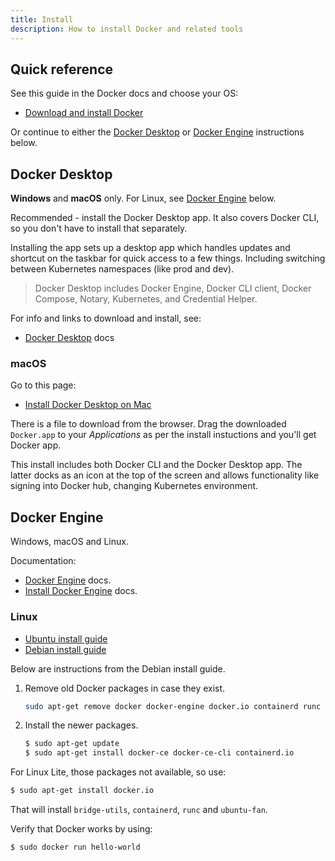 ```yaml
---
title: Install
description: How to install Docker and related tools
---
```


## Quick reference

See this guide in the Docker docs and choose your OS:

- [Download and install Docker](https://docs.docker.com/get-started/#download-and-install-docker)

Or continue to either the [Docker Desktop](#docker-desktop) or [Docker Engine](#docker-engine) instructions below.


## Docker Desktop

**Windows** and **macOS** only. For Linux, see [Docker Engine](#docker-engine) below.

Recommended - install the Docker Desktop app. It also covers Docker CLI, so you don't have to install that separately.

Installing the app sets up a desktop app which handles updates and shortcut on the taskbar for quick access to a few things. Including switching between Kubernetes namespaces (like prod and dev).

> Docker Desktop includes Docker Engine, Docker CLI client, Docker Compose, Notary, Kubernetes, and Credential Helper.

For info and links to download and install, see:

- [Docker Desktop](https://docs.docker.com/desktop/) docs

### macOS

Go to this page:

- [Install Docker Desktop on Mac](https://docs.docker.com/docker-for-mac/install/)

There is a file to download from the browser. Drag the downloaded `Docker.app` to your _Applications_ as per the install instuctions and you'll get Docker app.

This install includes both Docker CLI and the Docker Desktop app. The latter docks as an icon at the top of the screen and allows functionality like signing into Docker hub, changing Kubernetes environment.


## Docker Engine

Windows, macOS and Linux.

Documentation:

- [Docker Engine](https://docs.docker.com/engine/) docs.
- [Install Docker Engine](https://docs.docker.com/engine/install/) docs.

### Linux

- [Ubuntu install guide](https://docs.docker.com/engine/install/ubuntu/)
- [Debian install guide](https://docs.docker.com/engine/install/debian/) 

Below are instructions from the Debian install guide.

1. Remove old Docker packages in case they exist.
    ```sh
    sudo apt-get remove docker docker-engine docker.io containerd runc
    ```
2. Install the newer packages.
    ```sh
    $ sudo apt-get update
    $ sudo apt-get install docker-ce docker-ce-cli containerd.io
    ```

For Linux Lite, those packages not available, so use:

```sh
$ sudo apt-get install docker.io
```

That will install `bridge-utils`, `containerd`, `runc` and `ubuntu-fan`.

Verify that Docker works by using:

```sh
$ sudo docker run hello-world
```

